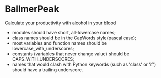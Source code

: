 # BallmerPeak
Calculate your productivity with alcohol in your blood

- modules should have short, all-lowercase names; 
- class names should be in the CapWords style(pascal case); 
- most variables and function names should be lowercase_with_underscores; 
- constants (variables that never change value) should be CAPS_WITH_UNDERSCORES;
- names that would clash with Python keywords (such as 'class' or 'if') should have a trailing underscore.